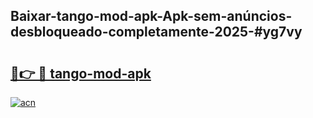 ## Baixar-tango-mod-apk-Apk-sem-anúncios-desbloqueado-completamente-2025-#yg7vy

# <h2><a href="https://ainizakaria.my?title=tango-mod-apk&ref=22M">🔗👉 🔴 tango-mod-apk</a></h2>

[![acn](https://github.com/user-attachments/assets/0f9c940e-d8b0-45ae-aac7-cd30a18b3e1c)](https://ainizakaria.my?title=tango-mod-apk&ref=22M)

